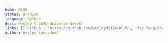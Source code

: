 ```yaml
---
name: WLUS
status: Archive
language: Python
desc: Wesley's LEGO Universe Server
links: [['GitHub', 'https://github.com/wesleyd1124/WLUS', 'fab fa-github']]
author: Wesley (wescdem)
---
```

